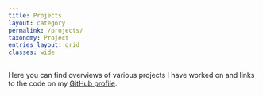 ```yaml
---
title: Projects
layout: category
permalink: /projects/
taxonomy: Project
entries_layout: grid
classes: wide
---
```


Here you can find overviews of various projects I have worked on and links to the code on my [GitHub profile](https://github.com/inigohidalgo).